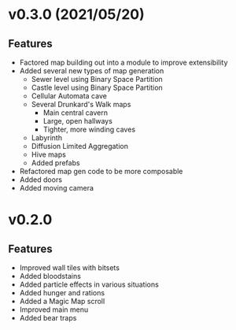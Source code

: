 # v0.3.0 (2021/05/20)
## Features
* Factored map building out into a module to improve extensibility
* Added several new types of map generation
    * Sewer level using Binary Space Partition
    * Castle level using Binary Space Partition
    * Cellular Automata cave
    * Several Drunkard's Walk maps
        * Main central cavern
        * Large, open hallways
        * Tighter, more winding caves
    * Labyrinth
    * Diffusion Limited Aggregation
    * Hive maps
    * Added prefabs
* Refactored map gen code to be more composable
* Added doors
* Added moving camera

# v0.2.0
## Features
* Improved wall tiles with bitsets
* Added bloodstains
* Added particle effects in various situations
* Added hunger and rations
* Added a Magic Map scroll
* Improved main menu
* Added bear traps